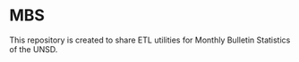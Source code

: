 # MBS
This repository is created to share ETL utilities for Monthly Bulletin Statistics of the UNSD.




